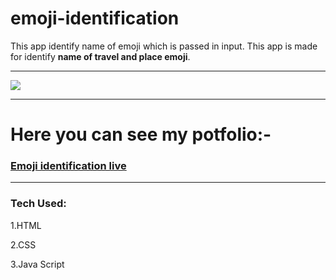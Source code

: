 # emoji-identification

This app identify name of emoji which is passed in input. This app is made for identify **name of travel and place emoji**.

---

![](https://github.com/Priyallohar/emoji-identification/tree/main/image)

---

# Here you can see my potfolio:-

### <a href="https://emoji-identification.netlify.app/" target="_blank"> Emoji identification live </a>

---
### Tech Used: ###

1.HTML

2.CSS

3.Java Script
